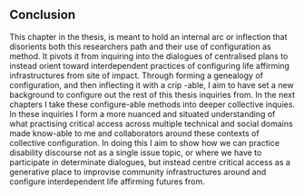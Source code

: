 ## Conclusion

This chapter in the thesis, is meant to hold an internal arc or inflection that disorients both this researchers path and their use of configuration as method. It pivots it from inquiring into the dialogues of centralised plans to instead orient toward  interdependent practices of configuring life affirming infrastructures from site of impact. Through forming a genealogy of configuration, and then inflecting it with a crip -able, I aim to have set a new background to configure out the rest of this thesis inquiries from. In the next chapters I take these configure-able methods into deeper collective inquies. In these inquiries I form a more nuanced and situated understanding of what practising critical access across multiple technical and social domains made know-able to me and collaborators around these contexts of collective configuration. In doing this I aim to show how we can practice disability discourse not as a single issue topic, or where we have to participate in determinate dialogues, but instead centre critical access as a generative place to improvise community infrastructures around and configure interdependent life affirming futures from.

